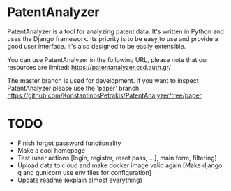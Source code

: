 # PatentAnalyzer

PatentAnalyzer is a tool for analyzing patent data. It's written in Python and uses the Django framework. Its priority is to be easy to use and provide a good user interface. It's also designed to be easily extensible.

You can use PatentAnalyzer in the following URL, please note that our resources are limited: https://patentanalyzer.csd.auth.gr/

The master branch is used for development.
If you want to inspect PatentAnalyzer please use the 'paper' branch.
https://github.com/KonstantinosPetrakis/PatentAnalyzer/tree/paper

# TODO
-   Finish forgot password functionality
-   Make a cool homepage
-   Test (user actions [login, register, reset pass, ...], main form, filtering)
-   Upload data to cloud and make docker image valid again [Make django q and gunicorn use env files for configuration]
-   Update readme (explain almost everything)
